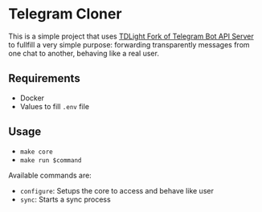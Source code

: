 # Telegram Cloner
This is a simple project that uses [TDLight Fork of Telegram Bot API Server](https://tdlight-team.github.io/tdlight-telegram-bot-api/#/) to fullfill a very simple purpose:
forwarding transparently messages from one chat to another, behaving like a real user.

## Requirements
- Docker
- Values to fill `.env` file

## Usage
- `make core`
- `make run $command`

Available commands are:
- `configure`: Setups the core to access and behave like user
- `sync`: Starts a sync process